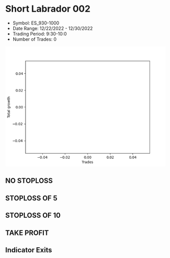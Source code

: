 # Short Labrador 002 
- Symbol: ES_930-1000
- Date Range: 12/22/2022 - 12/30/2022
- Trading Period: 9:30-10:0
- Number of Trades: 0

![Plot](ShortLabrador002ES_930-1000.png)
## NO STOPLOSS














## STOPLOSS OF 5














## STOPLOSS OF 10














## TAKE PROFIT











## Indicator Exits



